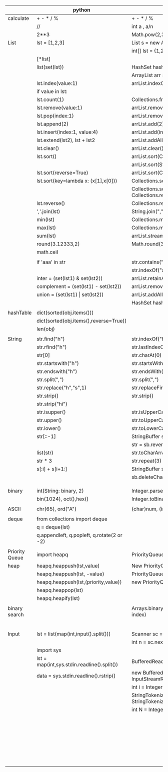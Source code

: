|                | python                                      | java                                                      |   |   |
|----------------|---------------------------------------------|-----------------------------------------------------------|---|---|
| calculate      | + - * / %                                   | + - * / %                                                 |   |   |
|                | //                                          | int a , a/n                                               |   |   |
|                | 2**3                                        | Math.pow(2,3)                                             |   |   |
| List           | lst = [1,2,3]                               | List<String> s = new ArrayList<>(Arrays.asList(1,2,3))    |   |   |
|                |                                             | int[] lst = {1,2,3}                                       |   |   |
|                | [*list]                                     |                                                           |   |   |
|                | list(set(lst))                              | HashSet<Integer> hashset = new HashSet<Integer>(lst)      |   |   |
|                |                                             | ArrayList<Integer> arr = new ArrayList<Integer>(hashset)  |   |   |
|                | lst.index(value:1)                          | arrList.indexOf(1)                                        |   |   |
|                | if value in lst:                            |                                                           |   |   |
|                | lst.count(1)                                | Collections.frequency(arrList,1)                          |   |   |
|                | lst.remove(value:1)                         | arrList.remove(Integer.valueOf(1))                        |   |   |
|                | lst.pop(index:1)                            | arrList.remove(1)                                         |   |   |
|                | lst.append(2)                               | arrList.add(2)                                            |   |   |
|                | lst.insert(index:1, value:4)                | arrList.add(index:1, value:4)                             |   |   |
|                | lst.extend(lst2), lst + lst2                | arrList.addAll(arrList2)                                  |   |   |
|                | lst.clear()                                 | arrList.clear()                                           |   |   |
|                | lst.sort()                                  | arrList.sort(Comparator.naturalOrder())                   |   |   |
|                |                                             | arrList.sort(String.CASE_INSENSITIVE_ORDER)               |   |   |
|                | lst.sort(reverse=True)                      | arrList.sort(Comparator.reverseOrder())                   |   |   |
|                | lst.sort(key=lambda x: (x[1],x[0]))         | Collections.sort(arrList)                                 |   |   |
|                |                                             | Collections.sort(arrList, Collections.reverseOrder())     |   |   |
|                | lst.reverse()                               | Collections.reverse(arrList)                              |   |   |
|                | ','.join(lst)                               | String.join(",", arrList)                                 |   |   |
|                | min(lst)                                    | Collections.min(arrList)                                  |   |   |
|                | max(lst)                                    | Collections.max(arrList)                                  |   |   |
|                | sum(lst)                                    | arrList.stream().mapToInt(Integer::intValue).sum();       |   |   |
|                | round(3.12333,2)                            | Math.round(3.12333)/100.0;                                |   |   |
|                | math.ceil                                   |                                                           |   |   |
|                |                                             |                                                           |   |   |
|                | if 'aaa' in str                             | str.contains("aaa")                                       |   |   |
|                |                                             | str.indexOf("aaa")                                        |   |   |
|                | inter = (set(lst1) & set(lst2))             | arrList.retainAll(arrList2)                               |   |   |
|                | complement = (set(lst1) - set(lst2))        | arrList.removeAll(arrList2)                               |   |   |
|                | union = (set(lst1) \| set(lst2))            | arrList.addAll(arrList2)                                  |   |   |
|                |                                             | HashSet<Integer> hashset = new HashSet<Integer>(arrList)  |   |   |
|                |                                             |                                                           |   |   |
| hashTable      | dict(sorted(obj.items()))                   |                                                           |   |   |
|                | dict(sorted(obj.items(),reverse=True))      |                                                           |   |   |
|                | len(obj)                                    |                                                           |   |   |
|                |                                             |                                                           |   |   |
| String         | str.find("h")                               | str.indexOf("h")                                          |   |   |
|                | str.rfind("h")                              | str.lastIndexOf("h")                                      |   |   |
|                | str[0]                                      | str.charAt(0)                                             |   |   |
|                | str.startswith("h")                         | str.startsWith("h")                                       |   |   |
|                | str.endswith("h")                           | str.endsWith("h")                                         |   |   |
|                | str.split(",")                              | str.split(",")                                            |   |   |
|                | str.replace("h","s",1)                      | str.replaceFirst("h","s")                                 |   |   |
|                | str.strip()                                 | str.strip()                                               |   |   |
|                | str.strip("hi")                             |                                                           |   |   |
|                | str.isupper()                               | str.isUpperCase()                                         |   |   |
|                | str.upper()                                 | str.toUpperCase()                                         |   |   |
|                | str.lower()                                 | str.toLowerCase()                                         |   |   |
|                | str[::-1]                                   | StringBuffer sb = new StringBuffer(str)                   |   |   |
|                |                                             | str = sb.reverse().toString()                             |   |   |
|                | list(str)                                   | str.toCharArray()                                         |   |   |
|                | str * 3                                     | str.repeat(3)                                             |   |   |
|                | s[:i] + s[i+1:]                             | StringBuffer sb = new StringBuffer()                      |   |   |
|                |                                             | sb.deleteCharAt(index)                                    |   |   |
|                |                                             |                                                           |   |   |
|                |                                             |                                                           |   |   |
|                |                                             |                                                           |   |   |
| binary         | int(String: binary, 2)                      | Integer.parseInt(String: s, 2)                            |   |   |
|                | bin(1024), oct(),hex()                      | Integer.toBinaryString(1024)                              |   |   |
|                |                                             |                                                           |   |   |
| ASCII          | chr(65), ord("A")                           | (char)num, (int)ch                                        |   |   |
|                |                                             |                                                           |   |   |
| deque          | from collections import deque               |                                                           |   |   |
|                | q = deque(lst)                              |                                                           |   |   |
|                | q.appendleft, q.popleft, q.rotate(2 or -2)  |                                                           |   |   |
|                |                                             |                                                           |   |   |
| Priority Queue | import heapq                                | PriorityQueue<Integer> pq = new PriorityQueue<>()         |   |   |
| heap           | heapq.heappush(lst,value)                   | New PriorityQueue<>(Collections.reverseOrder())           |   |   |
|                | heapq.heappush(lst, -value)                 | PriorityQueue<int[]> pq =                                 |   |   |
|                | heapq.heappush(lst,(priority,value))        | new PriorityQueue<>((o1, o2) -> o1[0] - o2[0])            |   |   |
|                | heapq.heappop(lst)                          |                                                           |   |   |
|                | heapq.heapify(lst)                          |                                                           |   |   |
|                |                                             |                                                           |   |   |
| binary search  |                                             | Arrays.binarySearch(arr, value) : return index(or -index) |   |   |
|                |                                             |                                                           |   |   |
|                |                                             |                                                           |   |   |
|                |                                             |                                                           |   |   |
|                |                                             |                                                           |   |   |
|                |                                             |                                                           |   |   |
|                |                                             |                                                           |   |   |
| Input          | lst = list(map(int,input().split()))        | Scanner sc = new Scanner(System.in)                       |   |   |
|                |                                             | int n = sc.nextInt()                                      |   |   |
|                | import sys                                  |                                                           |   |   |
|                | lst = map(int,sys.stdin.readline().split()) | BufferedReader br =                                       |   |   |
|                | data = sys.stdin.readline().rstrip()        | new BufferedReader(new InputStreamReader(System.in));     |   |   |
|                |                                             | int i = Integer.parseInt(br.readLine())                   |   |   |
|                |                                             | StringTokenizer st = new StringTokenizer(br.readLine())   |   |   |
|                |                                             | int N = Integer.parseInt(st.nextToken())                  |   |   |
|                |                                             |                                                           |   |   |
|                |                                             |                                                           |   |   |
|                |                                             |                                                           |   |   |
|                |                                             |                                                           |   |   |
|                |                                             |                                                           |   |   |
|                |                                             |                                                           |   |   |
|                |                                             |                                                           |   |   |
|                |                                             |                                                           |   |   |
|                |                                             |                                                           |   |   |
|                |                                             |                                                           |   |   |
|                |                                             |                                                           |   |   |
|                |                                             |                                                           |   |   |
|                |                                             |                                                           |   |   |
|                |                                             |                                                           |   |   |
|                |                                             |                                                           |   |   |
|                |                                             |                                                           |   |   |
|                |                                             |                                                           |   |   |
|                |                                             |                                                           |   |   |
|                |                                             |                                                           |   |   |
|                |                                             |                                                           |   |   |
|                |                                             |                                                           |   |   |
|                |                                             |                                                           |   |   |
|                |                                             |                                                           |   |   |
|                |                                             |                                                           |   |   |
|                |                                             |                                                           |   |   |
|                |                                             |                                                           |   |   |
|                |                                             |                                                           |   |   |
|                |                                             |                                                           |   |   |